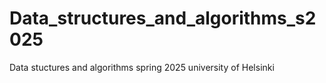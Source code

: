 # Data_structures_and_algorithms_s2025
Data stuctures and algorithms spring 2025 university of Helsinki
